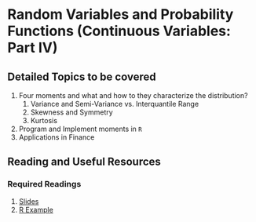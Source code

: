 # Random Variables and Probability Functions (Continuous Variables: Part IV)

## Detailed Topics to be covered

1. Four moments and what and how to they characterize the distribution?
    1. Variance and Semi-Variance vs. Interquantile Range
    2. Skewness and Symmetry
    3. Kurtosis
2. Program and Implement moments in `R`
3. Applications in Finance
    


## Reading and Useful Resources

### Required Readings

1. [Slides](../lecture/univariate_statistics_continous_var05.pdf)
2. [R Example](../lecture/examples/continuous_variables_05.R)

